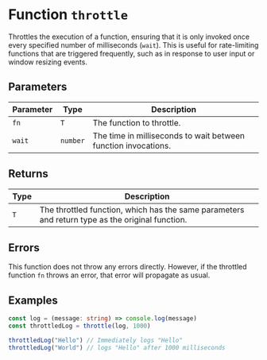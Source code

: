 # Function `throttle`

Throttles the execution of a function, ensuring that it is only invoked once every specified number of milliseconds (`wait`). This is useful for rate-limiting functions that are triggered frequently, such as in response to user input or window resizing events.

## Parameters

| Parameter | Type     | Description                                                    |
| --------- | -------- | -------------------------------------------------------------- |
| `fn`      | `T`      | The function to throttle.                                      |
| `wait`    | `number` | The time in milliseconds to wait between function invocations. |

## Returns

| Type | Description                                                                                     |
| ---- | ----------------------------------------------------------------------------------------------- |
| `T`  | The throttled function, which has the same parameters and return type as the original function. |

## Errors

This function does not throw any errors directly. However, if the throttled function `fn` throws an error, that error will propagate as usual.

## Examples

```typescript
const log = (message: string) => console.log(message)
const throttledLog = throttle(log, 1000)

throttledLog("Hello") // Immediately logs "Hello"
throttledLog("World") // logs "Hello" after 1000 milliseconds
```
